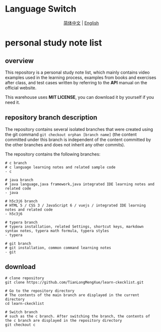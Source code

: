 # Language Switch

<center><a href="https://github.com/TianLongMengXue/learn-ckecklist/blob/main/README.md">简体中文</a> |  <a href="https://github.com/TianLongMengXue/learn-ckecklist/blob/main/README.en.md">English</a></center>

# personal study note list

## overview

This repository is a personal study note list, which mainly contains video examples used in the learning process, examples from books and exercises after class, and test cases written by referring to the **API** manual on the official website. 

This warehouse uses **MIT LICENSE**, you can download it by yourself if you need it.

## repository branch description

The repository contains several isolated branches that were created using the git command `git checkout orphan [branch name]` (the content committed under this branch is independent of the content committed by the other branches and does not inherit any other commits). 

The repository contains the following branches:

```shell
# c branch
# c language learning notes and related sample code
- c

# java branch
# java language,java framework,java integrated IDE learning notes and related code
- java

# h5c3j6 branch
# HTML 5 / CSS 3 / JavaScript 6 / vuejs / integrated IDE learning notes and related code
- h5c3j6

# typera branch
# typera installation, related Settings, shortcut keys, markdown syntax notes, typera math formula, typera styles
- typera

# git branch
# git installation, common command learning notes
- git
```

## download

```shell
# clone repository
git clone https://github.com/TianLongMengXue/learn-ckecklist.git

# Go to the repository directory
# The contents of the main branch are displayed in the current directory
cd learn-ckecklist

# Switch branch
# such as the c branch. After switching the branch, the contents of the c branch are displayed in the repository directory
git checkout c
```

